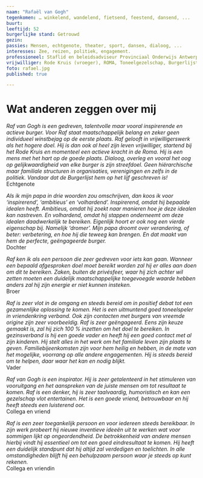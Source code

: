 ```yaml
---
naam: "Rafaël van Gogh"
tegenkomen: … winkelend, wandelend, fietsend, feestend, dansend, ...
buurt:
leeftijd: 52
burgerlijke stand: Getrouwd
gezin:
passies: Mensen, echtgenote, theater, sport, dansen, dialoog, ...
interesses: Zee, reizen, politiek, engagement.
professioneel: Staflid en beleidsadviseur Provinciaal Onderwijs Antwerpen in de beleidsvelden Integrale Kwaliteitszorg, Mondialisering en Logistiek
vrijwilliger: Rode Kruis (vroeger), ROMA, Toneelgezelschap, Burgerlijst
foto: rafael.jpg
published: true

---
```



# Wat anderen zeggen over mij
_Raf van Gogh is een gedreven, talentvolle maar vooral inspirerende en actieve burger. Voor Raf staat maatschappelijk belang en zeker geen individueel winstbejag op de eerste plaats. Raf gelooft in vrijwilligerswerk als het hogere doel. Hij is dan ook al heel zijn leven vrijwilliger, startend bij het Rode Kruis en momenteel een actieve kracht in de Roma.
Hij is een mens met het hart op de goede plaats. Dialoog, overleg en vooral het oog op gelijkwaardigheid van elke burger is zijn streefdoel. Geen hiërarchische maar familiale structuren in organisaties, verenigingen en zelfs in de politiek. Vandaar dat de Burgerlijst hem op het lijf geschreven is!_  
Echtgenote
 
_Als ik mijn papa in drie woorden zou omschrijven, dan koos ik voor ‘inspirerend’, ‘ambitieus’ en ‘volhardend’. Inspirerend, omdat hij bepaalde idealen heeft. Ambitieus, omdat hij zoekt naar manieren hoe je deze idealen kan nastreven. En volhardend, omdat hij stappen onderneemt om deze idealen daadwerkelijk te bereiken. Eigenlijk hoort er ook nog een vierde eigenschap bij. Namelijk ‘dromer’. Mijn papa droomt over verandering, of beter: verbetering, en hoe hij die teweeg kan brengen. En dat maakt van hem de perfecte, geëngageerde burger._  
Dochter
 
_Raf ken ik als een persoon die zeer gedreven voor iets kan gaan. Wanneer een bepaald afgesproken doel moet bereikt worden zal hij er alles aan doen om dit te bereiken. Zaken, buiten de privésfeer, waar hij zich achter wil zetten moeten een duidelijk maatschappelijke toegevoegde waarde hebben anders zal hij zijn energie er niet kunnen insteken._   
Broer

_Raf is zeer vlot in de omgang en steeds bereid om in positief debat tot een gezamenlijke oplossing te komen. Het is een uitmuntend goed toneelspeler in vriendenkring verband. Ook zijn contacten met burgers van vreemde origine zijn zeer voorbeeldig. Raf is zeer geëngageerd. Eens zijn keuze gemaakt is, zal hij zich 100 % inzetten om het doel te bereiken. In gezinsverband is hij een goede vader en heeft hij een goed contact met al zijn kinderen. Hij stelt alles in het werk om het familiale leven zijn plaats te geven. Familiebijeenkomsten zijn voor hem heilig en hebben, in de mate van het mogelijke, voorrang op alle andere engagementen. Hij is steeds bereid om te helpen, daar waar het kan en nodig blijkt._   
Vader

_Raf van Gogh is een inspirator. Hij is zeer getalenteerd in het stimuleren van vooruitgang en het aanspreken van de juiste mensen om tot resultaat te komen. Raf is een denker, hij is zeer taalvaardig, humoristisch en kan een gezelschap vlot entertainen. Het is een goede vriend, betrouwbaar en hij heeft steeds een luisterend oor._  
Collega en vriend

_Raf is een zeer toegankelijk persoon en  voor iedereen steeds bereikbaar. In zijn werk probeert hij nieuwe inventieve ideeën uit te werken wat voor sommigen lijkt op ongeordendheid. De betrokkenheid van andere mensen hierbij vindt hij essentieel om tot een goed eindresultaat te komen. Hij heeft een duidelijk standpunt dat hij altijd zal verdedigen en toelichten. In alle omstandigheden blijft hij een behulpzaam persoon waar je steeds op kunt rekenen._  
Collega en vriendin


